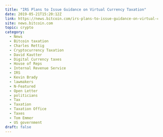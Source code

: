 ```yaml
---
title: "IRS Plans to Issue Guidance on Virtual Currency Taxation"
date: 2019-05-21T15:20:12Z
link: https://news.bitcoin.com/irs-plans-to-issue-guidance-on-virtual-currency-taxation/?utm_medium=RSS&utm_source=hune
site: news.bitcoin.com
topic: crypto
category:
  - News
  - Bitcoin taxation
  - Charles Rettig
  - Cryptocurrency Taxation
  - David Kautter
  - Digital Currency taxes
  - House of Reps
  - Internal Revenue Service
  - IRS
  - Kevin Brady
  - lawmakers
  - N-Featured
  - Open Letter
  - politicians
  - Tax
  - Taxation
  - Taxation Office
  - Taxes
  - Tom Emmer
  - US government
draft: false
---
```

